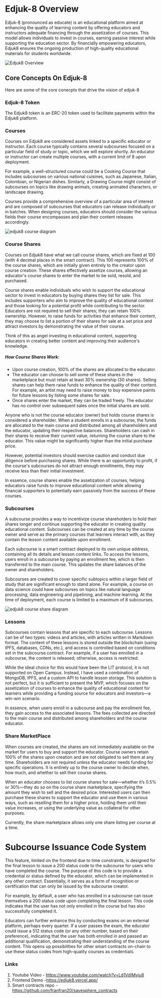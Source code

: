 # Edjuk-8 Overview

Edjuk-8 (pronounced as educate) is an educational platform aimed at enhancing the quality of learning content by offering educators and instructors adequate financing through the assetization of courses. This model allows individuals to invest in courses, earning passive interest while supporting the education sector. By financially empowering educators, Edjuk8 ensures the ongoing production of high-quality educational materials for students worldwide.


<!-- edjuk8 image overview here -->
![Edjuk8 Overview](/images/edjuk8-overview.png)


## Core Concepts On Edjuk-8

Here are some of the core conecpts that drive the vision of edjuk-8

### Edjuk-8 Token

The Edjuk8 token is an ERC-20 token used to facilitate payments within the Edjuk8 platform.


### Courses

Courses on Edjuk8 are considered assets linked to a specific educator or instructor. Each course typically contains several subcourses focused on a particular field of study or topic, which we will explore shortly. An educator or instructor can create multiple courses, with a current limit of 8 upon deployment.

For example, a well-structured course could be a Cooking Course that includes subcourses on various national cuisines, such as Japanese, Italian, Colombian, or Nigerian dishes. Similarly, a Drawing Course might consist of subcourses on topics like drawing animals, creating animated characters, or landscape drawing.

Courses provide a comprehensive overview of a particular area of interest and are composed of subcourses that educators can release individually or in batches. When designing courses, educators should consider the various fields their course encompasses and plan their content releases 
accordingly.


<!-- Course Diagram -->
![edjuk8 course diagram](/images/edjuk8-course-overview.png)



### Course Shares
Courses on Edjuk8 have what we call course shares, which are fixed at 100 (with 4 decimal places in the smart contract). This 100 represents 100% of the course shares, which are initially given entirely to the creator upon course creation. These shares effectively assetize courses, allowing an educator's course shares to enter the market to be sold, resold, and purchased.

Course shares enable individuals who wish to support the educational sector to invest in educators by buying shares they list for sale. This includes supporters who aim to improve the quality of educational content and those looking for a potential profit while contributing to the sector. Educators are not required to sell their shares; they can retain 100% ownership. However, to raise funds for activities that enhance their content, they may choose to list a portion of their shares for sale at a set price and attract investors by demonstrating the value of their course.

Think of this as angel investing in educational content, supporting educators in creating better content and improving their audience's knowledge.

##### How Course Shares Work:

- Upon course creation, 100% of the shares are allocated to the educator.
- The educator can choose to sell some of these shares in the marketplace but must retain at least 30% ownership (30 shares). Selling shares can help them raise funds to enhance the quality of their content. For example, an artist may need to raise money to buy expensive paints for future lessons by listing some shares for sale.
- Once shares enter the market, they can be traded freely. The educator has no control over subsequent sales once the initial shares are sold.


Anyone who is not the course educator (owner) but holds course shares is considered a shareholder. When a student enrolls in a subcourse, the funds are allocated to the main course and distributed among all shareholders and the educator, updating their respective balances. Shareholders can cash in their shares to receive their current value, returning the course share to the educator. This value might be significantly higher than the initial purchase price.

However, potential investors should exercise caution and conduct due diligence before purchasing shares. While there is an opportunity to profit, if the course's subcourses do not attract enough enrollments, they may receive less than their initial investment.

In essence, course shares enable the assetization of courses, helping educators raise funds to improve educational content while allowing financial supporters to potentially earn passively from the success of these courses.


### Subcourses

A subcourse provides a way to incentivize course shareholders to hold their shares longer and continue supporting the educator in creating quality educational content. Subcourses can be created at any time by the course owner and serve as the primary courses that learners interact with, as they contain the lesson content available upon enrollment.

Each subcourse is a smart contract deployed to its own unique address, containing all its details and lesson content links. To access the lessons, users enroll in a subcourse by paying an enrollment fee, which is then transferred to the main course. This updates the share balances of the owner and shareholders.

Subcourses are created to cover specific subtopics within a larger field of study that are significant enough to stand alone. For example, a course on data science could have subcourses on topics like natural language processing, data engineering and pipelining, and machine learning. At the time of deployment, each course is limited to a maximum of 8 subcourses.

![edjuk8 course share diagram](/images/subcourse-lesson-share-flow.png)

### Lessons

Subcourses contain lessons that are specific to each subcourse. Lessons can be of two types: videos and articles, with articles written in Markdown format. The content of these lessons is stored outside the blockchain (using IPFS, databases, CDNs, etc.), and access is controlled based on conditions set in the subcourse contract. For example, if a user has enrolled in a subcourse, the content is released; otherwise, access is restricted.

While the ideal choice for this would have been the LIT protocol, it is not supported on Open Campus. Instead, I have used a combination of MongoDB, IPFS, and a custom API to handle lesson storage. This solution is not perfect, but it is sufficient to present the MVP, which focuses on the assetization of courses to enhance the quality of educational content for learners while providing a funding source for educators and investors—a win-win scenario.

In essence, when users enroll in a subcourse and pay the enrollment fee, they gain access to the associated lessons. The fees collected are directed to the main course and distributed among shareholders and the course educator.


### Share MarketPlace

When courses are created, the shares are not immediately available on the market for users to buy and support the educator. Course owners retain 100% of the shares upon creation and are not obligated to sell them at any time. Shareholders are not required unless the educator needs funding for specific operations. It is entirely up to the course owner to decide when, how much, and whether to sell their course shares.

When an educator chooses to list course shares for sale—whether it’s 0.5% or 30%—they do so on the course share marketplace, specifying the amount they wish to sell and the desired price. Interested users can then purchase these shares to support the educator and use them in various ways, such as reselling them for a higher price, holding them until their value increases, or using the underlying value as collateral for other purposes.

Currently, the share marketplace allows only one share listing per course at a time.

# Subcourse Issuance Code System

This feature, limited on the frontend due to time constraints, is designed for the final lesson to issue a 200 status code to the subcourse for users who have completed the course. The purpose of this code is to provide a credential or status defined by the educator, which can be implemented in any other contract. Essentially, it serves as a form of recognition or certification that can only be issued by the subcourse creator.

For example, by default, a user who has enrolled in a subcourse can issue themselves a 200 status code upon completing the final lesson. This code indicates that the user has not only enrolled in the course but has also successfully completed it.

Educators can further enhance this by conducting exams on an external platform, perhaps every quarter. If a user passes the exam, the educator could issue a 512 status code (or any other number, based on their preference), indicating that the user has both enrolled in and passed an additional qualification, demonstrating their understanding of the course content. This opens up possibilities for other smart contracts on-chain to use these status codes from high-quality courses as credentials.

### Links

1. Youtube Video - https://www.youtube.com/watch?v=Ld1VdIMviu8
2. Frontend Demo -https://edjuk8.vercel.app/
3. Smart contracts repo - https://github.com/franfran20/savesphere_contracts